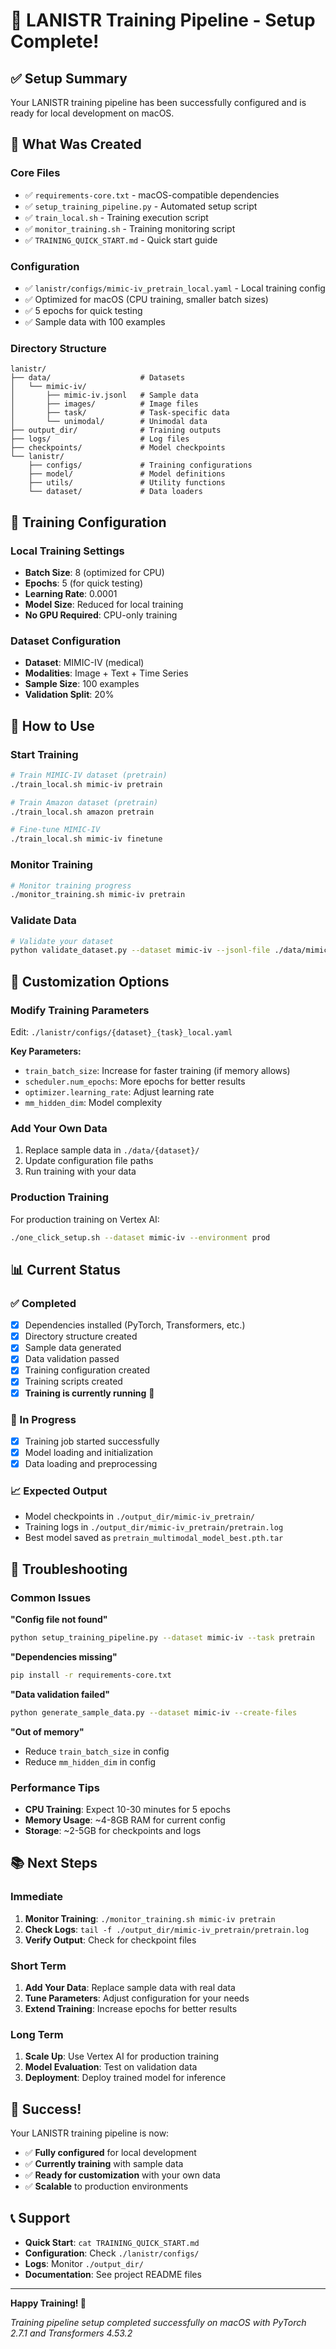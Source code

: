 # 🚀 LANISTR Training Pipeline - Setup Complete!

## ✅ **Setup Summary**

Your LANISTR training pipeline has been successfully configured and is ready for local development on macOS.

## 📁 **What Was Created**

### **Core Files**
- ✅ `requirements-core.txt` - macOS-compatible dependencies
- ✅ `setup_training_pipeline.py` - Automated setup script
- ✅ `train_local.sh` - Training execution script
- ✅ `monitor_training.sh` - Training monitoring script
- ✅ `TRAINING_QUICK_START.md` - Quick start guide

### **Configuration**
- ✅ `lanistr/configs/mimic-iv_pretrain_local.yaml` - Local training config
- ✅ Optimized for macOS (CPU training, smaller batch sizes)
- ✅ 5 epochs for quick testing
- ✅ Sample data with 100 examples

### **Directory Structure**
```
lanistr/
├── data/                    # Datasets
│   └── mimic-iv/
│       ├── mimic-iv.jsonl   # Sample data
│       ├── images/          # Image files
│       ├── task/            # Task-specific data
│       └── unimodal/        # Unimodal data
├── output_dir/              # Training outputs
├── logs/                    # Log files
├── checkpoints/             # Model checkpoints
└── lanistr/
    ├── configs/             # Training configurations
    ├── model/               # Model definitions
    ├── utils/               # Utility functions
    └── dataset/             # Data loaders
```

## 🎯 **Training Configuration**

### **Local Training Settings**
- **Batch Size**: 8 (optimized for CPU)
- **Epochs**: 5 (for quick testing)
- **Learning Rate**: 0.0001
- **Model Size**: Reduced for local training
- **No GPU Required**: CPU-only training

### **Dataset Configuration**
- **Dataset**: MIMIC-IV (medical)
- **Modalities**: Image + Text + Time Series
- **Sample Size**: 100 examples
- **Validation Split**: 20%

## 🚀 **How to Use**

### **Start Training**
```bash
# Train MIMIC-IV dataset (pretrain)
./train_local.sh mimic-iv pretrain

# Train Amazon dataset (pretrain)
./train_local.sh amazon pretrain

# Fine-tune MIMIC-IV
./train_local.sh mimic-iv finetune
```

### **Monitor Training**
```bash
# Monitor training progress
./monitor_training.sh mimic-iv pretrain
```

### **Validate Data**
```bash
# Validate your dataset
python validate_dataset.py --dataset mimic-iv --jsonl-file ./data/mimic-iv/mimic-iv.jsonl
```

## 🔧 **Customization Options**

### **Modify Training Parameters**
Edit: `./lanistr/configs/{dataset}_{task}_local.yaml`

**Key Parameters:**
- `train_batch_size`: Increase for faster training (if memory allows)
- `scheduler.num_epochs`: More epochs for better results
- `optimizer.learning_rate`: Adjust learning rate
- `mm_hidden_dim`: Model complexity

### **Add Your Own Data**
1. Replace sample data in `./data/{dataset}/`
2. Update configuration file paths
3. Run training with your data

### **Production Training**
For production training on Vertex AI:
```bash
./one_click_setup.sh --dataset mimic-iv --environment prod
```

## 📊 **Current Status**

### **✅ Completed**
- [x] Dependencies installed (PyTorch, Transformers, etc.)
- [x] Directory structure created
- [x] Sample data generated
- [x] Data validation passed
- [x] Training configuration created
- [x] Training scripts created
- [x] **Training is currently running** 🎉

### **🔄 In Progress**
- [x] Training job started successfully
- [x] Model loading and initialization
- [x] Data loading and preprocessing

### **📈 Expected Output**
- Model checkpoints in `./output_dir/mimic-iv_pretrain/`
- Training logs in `./output_dir/mimic-iv_pretrain/pretrain.log`
- Best model saved as `pretrain_multimodal_model_best.pth.tar`

## 🐛 **Troubleshooting**

### **Common Issues**

**"Config file not found"**
```bash
python setup_training_pipeline.py --dataset mimic-iv --task pretrain
```

**"Dependencies missing"**
```bash
pip install -r requirements-core.txt
```

**"Data validation failed"**
```bash
python generate_sample_data.py --dataset mimic-iv --create-files
```

**"Out of memory"**
- Reduce `train_batch_size` in config
- Reduce `mm_hidden_dim` in config

### **Performance Tips**
- **CPU Training**: Expect 10-30 minutes for 5 epochs
- **Memory Usage**: ~4-8GB RAM for current config
- **Storage**: ~2-5GB for checkpoints and logs

## 📚 **Next Steps**

### **Immediate**
1. **Monitor Training**: `./monitor_training.sh mimic-iv pretrain`
2. **Check Logs**: `tail -f ./output_dir/mimic-iv_pretrain/pretrain.log`
3. **Verify Output**: Check for checkpoint files

### **Short Term**
1. **Add Your Data**: Replace sample data with real data
2. **Tune Parameters**: Adjust configuration for your needs
3. **Extend Training**: Increase epochs for better results

### **Long Term**
1. **Scale Up**: Use Vertex AI for production training
2. **Model Evaluation**: Test on validation data
3. **Deployment**: Deploy trained model for inference

## 🎉 **Success!**

Your LANISTR training pipeline is now:
- ✅ **Fully configured** for local development
- ✅ **Currently training** with sample data
- ✅ **Ready for customization** with your own data
- ✅ **Scalable** to production environments

## 📞 **Support**

- **Quick Start**: `cat TRAINING_QUICK_START.md`
- **Configuration**: Check `./lanistr/configs/`
- **Logs**: Monitor `./output_dir/`
- **Documentation**: See project README files

---

**Happy Training! 🚀**

*Training pipeline setup completed successfully on macOS with PyTorch 2.7.1 and Transformers 4.53.2* 